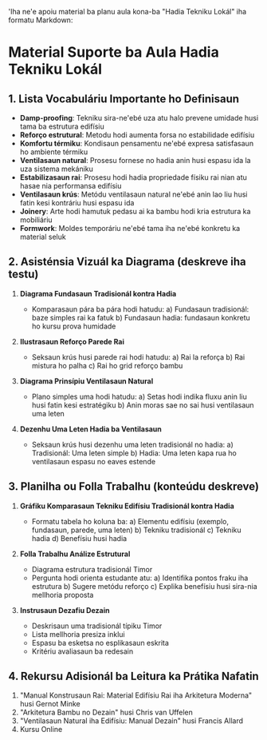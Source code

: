 'Iha ne'e apoiu material ba planu aula kona-ba "Hadia Tekniku Lokál" iha formatu Markdown:

# Material Suporte ba Aula Hadia Tekniku Lokál

## 1. Lista Vocabuláriu Importante ho Definisaun

- **Damp-proofing**: Tekniku sira-ne'ebé uza atu halo prevene umidade husi tama ba estrutura edifísiu
- **Reforço estrutural**: Metodu hodi aumenta forsa no estabilidade edifísiu
- **Komfortu térmiku**: Kondisaun pensamentu ne'ebé expresa satisfasaun ho ambiente térmiku
- **Ventilasaun natural**: Prosesu fornese no hadia anin husi espasu ida la uza sistema mekániku
- **Estabilizasaun rai**: Prosesu hodi hadia propriedade físiku rai nian atu hasae nia performansa edifísiu
- **Ventilasaun krús**: Metódu ventilasaun natural ne'ebé anin lao liu husi fatin kesi kontráriu husi espasu ida
- **Joinery**: Arte hodi hamutuk pedasu ai ka bambu hodi kria estrutura ka mobiliáriu
- **Formwork**: Moldes temporáriu ne'ebé tama iha ne'ebé konkretu ka material seluk

## 2. Asisténsia Vizuál ka Diagrama (deskreve iha testu)

1. **Diagrama Fundasaun Tradisionál kontra Hadia**
   - Komparasaun pára ba pára hodi hatudu:
     a) Fundasaun tradisionál: baze simples rai ka fatuk
     b) Fundasaun hadia: fundasaun konkretu ho kursu prova humidade

2. **Ilustrasaun Reforço Parede Rai**
   - Seksaun krús husi parede rai hodi hatudu:
     a) Rai la reforça
     b) Rai mistura ho palha
     c) Rai ho grid reforço bambu

3. **Diagrama Prinsípiu Ventilasaun Natural**
   - Plano simples uma hodi hatudu:
     a) Setas hodi indika fluxu anin liu husi fatin kesi estratégiku
     b) Anin moras sae no sai husi ventilasaun uma leten

4. **Dezenhu Uma Leten Hadia ba Ventilasaun**
   - Seksaun krús husi dezenhu uma leten tradisionál no hadia:
     a) Tradisionál: Uma leten simple 
     b) Hadia: Uma leten kapa rua ho ventilasaun espasu no eaves estende

## 3. Planilha ou Folla Trabalhu (konteúdu deskreve)

1. **Gráfiku Komparasaun Tekniku Edifísiu Tradisionál kontra Hadia**
   - Formatu tabela ho koluna ba:
     a) Elementu edifísiu (exemplo, fundasaun, parede, uma leten)
     b) Tekniku tradisionál
     c) Tekniku hadia
     d) Benefísiu husi hadia

2. **Folla Trabalhu Análize Estrutural**
   - Diagrama estrutura tradisionál Timor
   - Pergunta hodi orienta estudante atu:
     a) Identifika pontos fraku iha estrutura
     b) Sugere metódu reforço
     c) Explika benefísiu husi sira-nia mellhoria proposta

3. **Instrusaun Dezafiu Dezain**
   - Deskrisaun uma tradisionál típiku Timor
   - Lista mellhoria presiza inklui
   - Espasu ba esketsa no esplikasaun eskrita
   - Kritériu avaliasaun ba redesain

## 4. Rekursu Adisionál ba Leitura ka Prátika Nafatin

1. "Manual Konstrusaun Rai: Material Edifísiu Rai iha Arkitetura Moderna" husi Gernot Minke
2. "Arkitetura Bambu no Dezain" husi Chris van Uffelen
3. "Ventilasaun Natural iha Edifísiu: Manual Dezain" husi Francis Allard
4. Kursu Online